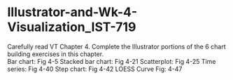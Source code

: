 # Illustrator-and-Wk-4-Visualization_IST-719

Carefully read VT Chapter 4. Complete the Illustrator portions of the 6 chart building exercises in this chapter.  
Bar chart: Fig 4-5 
Stacked bar chart: Fig 4-21 
Scatterplot: Fig 4-25 
Time series: Fig 4-40 
Step chart: Fig 4-42 
LOESS Curve Fig: 4-47
